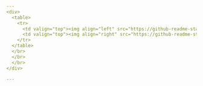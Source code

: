 ```yaml
---
<div>
  <table>
    <tr>
      <td valign="top"><img align="left" src="https://github-readme-stats.vercel.app/api?username=konoha279&show_icons=true&theme=dark"/></td>
      <td valign="top"><img align="right" src="https://github-readme-stats.vercel.app/api/top-langs/?username=konoha279&layout=compact"/></td>
    </tr>
  </table>
  </br>
  </br>
  </br>
</div>

---
```

<!--

Here are some ideas to get you started:

- 🔭 I’m currently working on ...
- 🌱 I’m currently learning ...
- 👯 I’m looking to collaborate on ...
- 🤔 I’m looking for help with ...
- 💬 Ask me about ...
- 📫 How to reach me: ...
- 😄 Pronouns: ...
- ⚡ Fun fact: ...
PIS{I-am-KOn0Ha-0xC0FFEE}
-->
